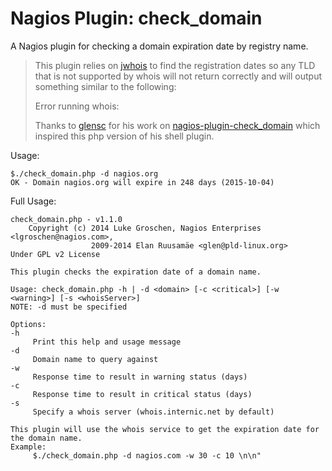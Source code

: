 Nagios Plugin: check_domain
============================

A Nagios plugin for checking a domain expiration date by registry name.  


> This plugin relies on [jwhois](https://github.com/jodrell/jwhois) to find the registration 
> dates so any TLD that is not supported by whois will not return correctly and will output
> something similar to the following:
> 
> 	Error running whois:
>
> Thanks to [glensc](https://github.com/glensc) for his work on [nagios-plugin-check_domain](https://github.com/glensc/nagios-plugin-check_domain) 
> which inspired this php version of his shell plugin.

Usage:

	$./check_domain.php -d nagios.org
	OK - Domain nagios.org will expire in 248 days (2015-10-04)

Full Usage:

	check_domain.php - v1.1.0
        Copyright (c) 2014 Luke Groschen, Nagios Enterprises <lgroschen@nagios.com>, 
                      2009-2014 Elan Ruusamäe <glen@pld-linux.org>
	Under GPL v2 License

	This plugin checks the expiration date of a domain name.

	Usage: check_domain.php -h | -d <domain> [-c <critical>] [-w <warning>] [-s <whoisServer>]
	NOTE: -d must be specified

	Options:
	-h
	     Print this help and usage message
	-d
	     Domain name to query against
	-w
	     Response time to result in warning status (days)
	-c
	     Response time to result in critical status (days)
	-s
		 Specify a whois server (whois.internic.net by default)

	This plugin will use the whois service to get the expiration date for the domain name.
	Example:
	     $./check_domain.php -d nagios.com -w 30 -c 10 \n\n"
